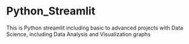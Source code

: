 # Python_Streamlit
This is Python streamlit including basic to advanced projects with Data Science, including Data Analysis and Visualization graphs

